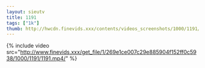 ```yaml
--- 
layout: sieutv
title: 1191
tags: ["1k"]
thumb: http://hwcdn.finevids.xxx/contents/videos_screenshots/1000/1191/preview.mp4.jpg
---
```

{% include video src="http://www.finevids.xxx/get_file/1/269e1ce007c29e885904f152ff0c5938/1000/1191/1191.mp4/" %} 
